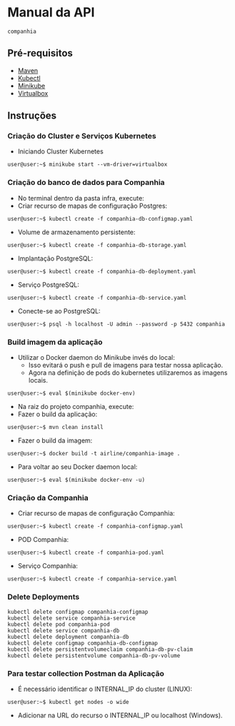 # Manual da API
`companhia`

## Pré-requisitos

+ [Maven](https://maven.apache.org/)
+ [Kubectl](https://kubernetes.io/docs/tasks/tools/install-kubectl/)
+ [Minikube](https://minikube.sigs.k8s.io/docs/start/)
+ [Virtualbox](https://www.virtualbox.org/wiki/Downloads)

## Instruções

### Criação do Cluster e Serviços Kubernetes

+ Iniciando Cluster Kubernetes

```shell
user@user:~$ minikube start --vm-driver=virtualbox
```

### Criação do banco de dados para Companhia

+ No terminal dentro da pasta infra, execute:
+ Criar recurso de mapas de configuração Postgres:

```shell
user@user:~$ kubectl create -f companhia-db-configmap.yaml
```

+ Volume de armazenamento persistente:

```shell
user@user:~$ kubectl create -f companhia-db-storage.yaml 
```

+ Implantação PostgreSQL:

```shell
user@user:~$ kubectl create -f companhia-db-deployment.yaml
```

+ Serviço PostgreSQL:

```shell
user@user:~$ kubectl create -f companhia-db-service.yaml
```

+ Conecte-se ao PostgreSQL:

```shell
user@user:~$ psql -h localhost -U admin --password -p 5432 companhia
```

### Build imagem da aplicação

+ Utilizar o Docker daemon do Minikube invés do local:
  - Isso evitará o push e pull de imagens para testar nossa aplicação.
  - Agora na definição de pods do kubernetes utilizaremos as imagens locais.

```shell
user@user:~$ eval $(minikube docker-env)
```

+ Na raiz do projeto companhia, execute:
+ Fazer o build da aplicação:

```shell
user@user:~$ mvn clean install
```

+ Fazer o build da imagem:

```shell
user@user:~$ docker build -t airline/companhia-image .
```

+ Para voltar ao seu Docker daemon local:

```shell
user@user:~$ eval $(minikube docker-env -u)
```

### Criação da Companhia

+ Criar recurso de mapas de configuração Companhia:

```shell
user@user:~$ kubectl create -f companhia-configmap.yaml
```

+ POD Companhia:

```shell
user@user:~$ kubectl create -f companhia-pod.yaml 
```

+ Serviço Companhia:

```shell
user@user:~$ kubectl create -f companhia-service.yaml
```

### Delete Deployments

```
kubectl delete configmap companhia-configmap
kubectl delete service companhia-service
kubectl delete pod companhia-pod
kubectl delete service companhia-db
kubectl delete deployment companhia-db
kubectl delete configmap companhia-db-configmap
kubectl delete persistentvolumeclaim companhia-db-pv-claim
kubectl delete persistentvolume companhia-db-pv-volume
```

### Para testar collection Postman da Aplicação

+ É necessário identificar o INTERNAL_IP do cluster (LINUX):

```shell
user@user:~$ kubectl get nodes -o wide
```

+ Adicionar na URL do recurso o INTERNAL_IP ou localhost (Windows). 